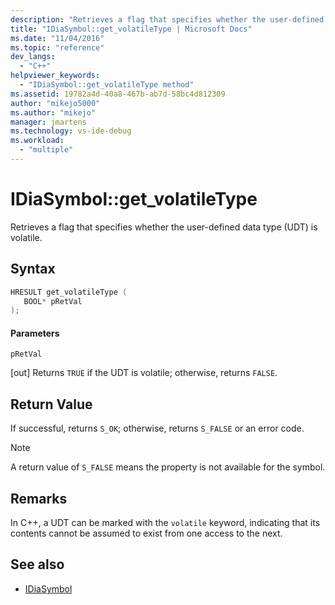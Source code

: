 ```yaml
---
description: "Retrieves a flag that specifies whether the user-defined data type (UDT) is volatile."
title: "IDiaSymbol::get_volatileType | Microsoft Docs"
ms.date: "11/04/2016"
ms.topic: "reference"
dev_langs:
  - "C++"
helpviewer_keywords:
  - "IDiaSymbol::get_volatileType method"
ms.assetid: 19782a4d-40a8-467b-ab7d-58bc4d812309
author: "mikejo5000"
ms.author: "mikejo"
manager: jmartens
ms.technology: vs-ide-debug
ms.workload:
  - "multiple"
---
```

# IDiaSymbol::get_volatileType
Retrieves a flag that specifies whether the user-defined data type (UDT) is volatile.

## Syntax

```C++
HRESULT get_volatileType ( 
   BOOL* pRetVal
);
```

#### Parameters
 `pRetVal`

[out] Returns `TRUE` if the UDT is volatile; otherwise, returns `FALSE`.

## Return Value
 If successful, returns `S_OK`; otherwise, returns `S_FALSE` or an error code.

> [!NOTE]
> A return value of `S_FALSE` means the property is not available for the symbol.

## Remarks
 In C++, a UDT can be marked with the `volatile` keyword, indicating that its contents cannot be assumed to exist from one access to the next.

## See also
- [IDiaSymbol](../../debugger/debug-interface-access/idiasymbol.md)
